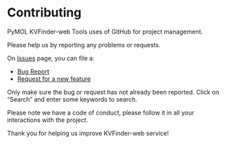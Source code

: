 # Contributing

PyMOL KVFinder-web Tools uses of GitHub for project management. 

Please help us by reporting any problems or requests. 

On [Issues](https://github.com/LBC-LNBio/PyMOL-KVFinder-web-Tools/issues) page, you can file a:
    
- [Bug Report](https://github.com/LBC-LNBio/PyMOL-KVFinder-web-Tools/issues/new?assignees=&labels=&template=bug_report.md&title=)
- [Request for a new feature](https://github.com/LBC-LNBio/PyMOL-KVFinder-web-Tools/issues/new?assignees=&labels=&template=feature_request.md&title=)

Only make sure the bug or request has not already been reported. Click on “Search” and enter some keywords to search.

Please note we have a code of conduct, please follow it in all your interactions with the project.

Thank you for helping us improve KVFinder-web service!

